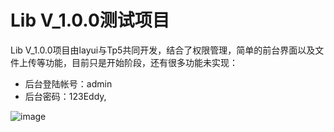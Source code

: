 Lib V_1.0.0测试项目
===============

Lib V_1.0.0项目由layui与Tp5共同开发，结合了权限管理，简单的前台界面以及文件上传等功能，目前只是开始阶段，还有很多功能未实现：

 + 后台登陆帐号：admin
 + 后台密码：123Eddy,
 
 ![image](https://github.com/MissEddy/lib/blob/master/lib_img/admin.png)
